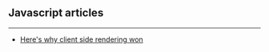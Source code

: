## Javascript articles

---

- [Here's why client side rendering won](https://medium.freecodecamp.org/heres-why-client-side-rendering-won-46a349fadb52)
